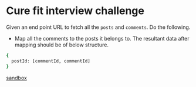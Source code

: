 # Cure fit interview challenge

Given an end point URL to fetch all the `posts` and `comments`. Do the following.

- Map all the comments to the posts it belongs to. The resultant data after mapping should be of below structure.

```sh
{
  postId: [commentId, commentId]
}
```

[sandbox](https://codesandbox.io/s/blue-night-1ideo)
